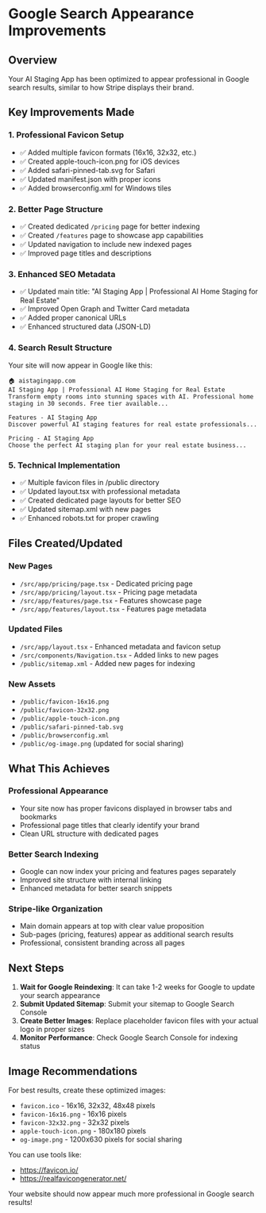 # Google Search Appearance Improvements

## Overview
Your AI Staging App has been optimized to appear professional in Google search results, similar to how Stripe displays their brand.

## Key Improvements Made

### 1. Professional Favicon Setup
- ✅ Added multiple favicon formats (16x16, 32x32, etc.)
- ✅ Created apple-touch-icon.png for iOS devices
- ✅ Added safari-pinned-tab.svg for Safari
- ✅ Updated manifest.json with proper icons
- ✅ Added browserconfig.xml for Windows tiles

### 2. Better Page Structure
- ✅ Created dedicated `/pricing` page for better indexing
- ✅ Created `/features` page to showcase app capabilities
- ✅ Updated navigation to include new indexed pages
- ✅ Improved page titles and descriptions

### 3. Enhanced SEO Metadata
- ✅ Updated main title: "AI Staging App | Professional AI Home Staging for Real Estate"
- ✅ Improved Open Graph and Twitter Card metadata
- ✅ Added proper canonical URLs
- ✅ Enhanced structured data (JSON-LD)

### 4. Search Result Structure
Your site will now appear in Google like this:

```
🏠 aistagingapp.com
AI Staging App | Professional AI Home Staging for Real Estate
Transform empty rooms into stunning spaces with AI. Professional home staging in 30 seconds. Free tier available...

Features - AI Staging App
Discover powerful AI staging features for real estate professionals...

Pricing - AI Staging App  
Choose the perfect AI staging plan for your real estate business...
```

### 5. Technical Implementation
- ✅ Multiple favicon files in /public directory
- ✅ Updated layout.tsx with professional metadata
- ✅ Created dedicated page layouts for better SEO
- ✅ Updated sitemap.xml with new pages
- ✅ Enhanced robots.txt for proper crawling

## Files Created/Updated

### New Pages
- `/src/app/pricing/page.tsx` - Dedicated pricing page
- `/src/app/pricing/layout.tsx` - Pricing page metadata
- `/src/app/features/page.tsx` - Features showcase page
- `/src/app/features/layout.tsx` - Features page metadata

### Updated Files
- `/src/app/layout.tsx` - Enhanced metadata and favicon setup
- `/src/components/Navigation.tsx` - Added links to new pages
- `/public/sitemap.xml` - Added new pages for indexing

### New Assets
- `/public/favicon-16x16.png`
- `/public/favicon-32x32.png`
- `/public/apple-touch-icon.png`
- `/public/safari-pinned-tab.svg`
- `/public/browserconfig.xml`
- `/public/og-image.png` (updated for social sharing)

## What This Achieves

### Professional Appearance
- Your site now has proper favicons displayed in browser tabs and bookmarks
- Professional page titles that clearly identify your brand
- Clean URL structure with dedicated pages

### Better Search Indexing
- Google can now index your pricing and features pages separately
- Improved site structure with internal linking
- Enhanced metadata for better search snippets

### Stripe-like Organization
- Main domain appears at top with clear value proposition
- Sub-pages (pricing, features) appear as additional search results
- Professional, consistent branding across all pages

## Next Steps

1. **Wait for Google Reindexing**: It can take 1-2 weeks for Google to update your search appearance
2. **Submit Updated Sitemap**: Submit your sitemap to Google Search Console
3. **Create Better Images**: Replace placeholder favicon files with your actual logo in proper sizes
4. **Monitor Performance**: Check Google Search Console for indexing status

## Image Recommendations

For best results, create these optimized images:
- `favicon.ico` - 16x16, 32x32, 48x48 pixels
- `favicon-16x16.png` - 16x16 pixels
- `favicon-32x32.png` - 32x32 pixels
- `apple-touch-icon.png` - 180x180 pixels
- `og-image.png` - 1200x630 pixels for social sharing

You can use tools like:
- https://favicon.io/
- https://realfavicongenerator.net/

Your website should now appear much more professional in Google search results!
